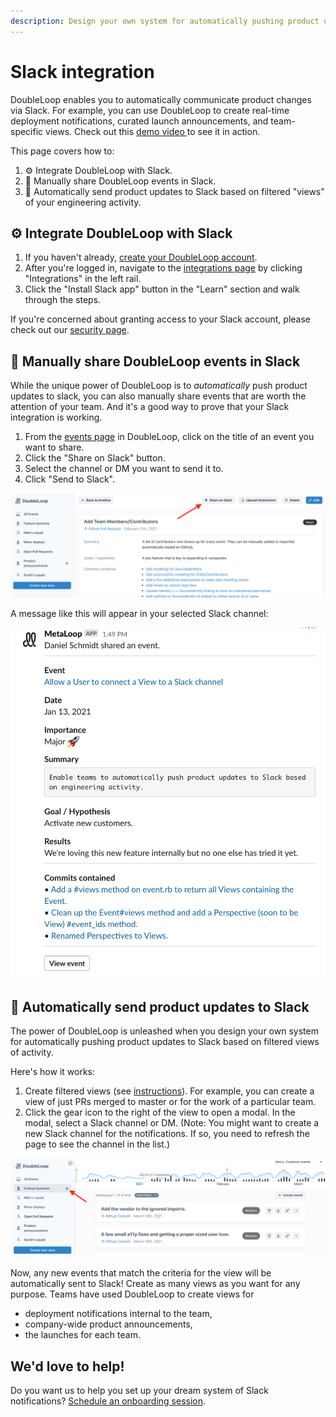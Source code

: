 ```yaml
---
description: Design your own system for automatically pushing product updates to Slack.
---
```


# Slack integration

DoubleLoop enables you to automatically communicate product changes via Slack. For example, you can use DoubleLoop to create real-time deployment notifications, curated launch announcements, and team-specific views. Check out this [demo video ](https://www.loom.com/share/17ad8cad783443e8b76cf680810b08de)to see it in action. 

This page covers how to:

1. :gear: Integrate DoubleLoop with Slack.
2. :gloves: Manually share DoubleLoop events in Slack.
3. :robot: Automatically send product updates to Slack based on filtered "views" of your engineering activity.

## :gear: Integrate DoubleLoop with Slack

1. If you haven't already, [create your DoubleLoop account](https://app.doubleloop.app/sign_up).
2. After you're logged in, navigate to the [integrations page](https://app.doubleloop.app/organizations/settings/integrations) by clicking "Integrations" in the left rail.
3. Click the "Install Slack app" button in the "Learn" section and walk through the steps.

If you're concerned about granting access to your Slack account, please check out our [security page](https://www.doubleloop.app/security).

## :gloves: Manually share DoubleLoop events in Slack

While the unique power of DoubleLoop is to _automatically_ push product updates to slack, you can also manually share events that are worth the attention of your team. And it's a good way to prove that your Slack integration is working.

1. From the [events page](https://metaloop.app/events) in DoubleLoop, click on the title of an event you want to share.
2. Click the "Share on Slack" button.
3. Select the channel or DM you want to send it to.
4. Click "Send to Slack".

![The event view page in DoubleLoop.](<.gitbook/assets/Screen Shot 2021-03-11 at 2.39.39 PM.png>)

A message like this will appear in your selected Slack channel:

![Example Slack message.](<.gitbook/assets/Screen Shot 2021-01-13 at 1.49.51 PM.png>)

## :robot: Automatically send product updates to Slack

The power of DoubleLoop is unleashed when you design your own system for automatically pushing product updates to Slack based on filtered views of activity. 

Here's how it works:

1. Create filtered views (see [instructions](filtering-and-saving-views.md)). For example, you can create a view of just PRs merged to master or for the work of a particular team.
2. Click the gear icon to the right of the view to open a modal. In the modal, select a Slack channel or DM. (Note: You might want to create a new Slack channel for the notifications. If so, you need to refresh the page to see the channel in the list.)

![](<.gitbook/assets/Screen Shot 2021-03-11 at 2.44.19 PM.png>)

Now, any new events that match the criteria for the view will be automatically sent to Slack! Create as many views as you want for any purpose. Teams have used DoubleLoop to create views for

* deployment notifications internal to the team,
* company-wide product announcements,
* the launches for each team.

## We'd love to help!

Do you want us to help you set up your dream system of Slack notifications? [Schedule an onboarding session](https://calendly.com/doubleloop/onboarding).
